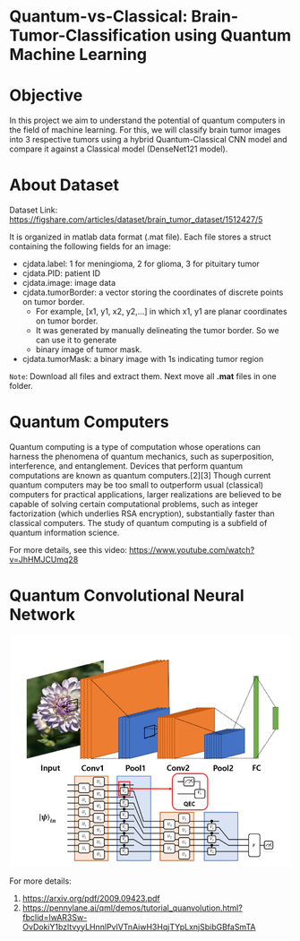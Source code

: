 # Quantum-vs-Classical: Brain-Tumor-Classification using Quantum Machine Learning

# Objective

In this project we aim to understand the potential of quantum computers
in the field of machine learning. For this, we will classify brain 
tumor images into 3 respective tumors using a hybrid Quantum-Classical CNN model
and compare it against a Classical model (DenseNet121 model).

# About Dataset

Dataset Link: https://figshare.com/articles/dataset/brain_tumor_dataset/1512427/5

It is organized in matlab data format (.mat file). Each file stores a struct containing the following fields for an image:

- cjdata.label: 1 for meningioma, 2 for glioma, 3 for pituitary tumor
- cjdata.PID: patient ID
- cjdata.image: image data
- cjdata.tumorBorder: a vector storing the coordinates of discrete points on tumor border.
    - For example, [x1, y1, x2, y2,...] in which x1, y1 are planar coordinates on tumor border.
    - It was generated by manually delineating the tumor border. So we can use it to generate
    - binary image of tumor mask.
- cjdata.tumorMask: a binary image with 1s indicating tumor region

`Note`: Download all files and extract them. Next move all **.mat** files in one folder.

# Quantum Computers

Quantum computing is a type of computation whose operations can harness the phenomena of quantum mechanics, such as superposition, interference, and entanglement. Devices that perform quantum computations are known as quantum computers.[2][3] Though current quantum computers may be too small to outperform usual (classical) computers for practical applications, larger realizations are believed to be capable of solving certain computational problems, such as integer factorization (which underlies RSA encryption), substantially faster than classical computers. The study of quantum computing is a subfield of quantum information science.

For more details, see this video: https://www.youtube.com/watch?v=JhHMJCUmq28

# Quantum Convolutional Neural Network
![1.png](1.png)

For more details: 
1. https://arxiv.org/pdf/2009.09423.pdf
2. https://pennylane.ai/qml/demos/tutorial_quanvolution.html?fbclid=IwAR3Sw-OvDokiY1bzltvyyLHnnlPvlVTnAiwH3HqjTYpLxnjSbibGBfaSmTA
